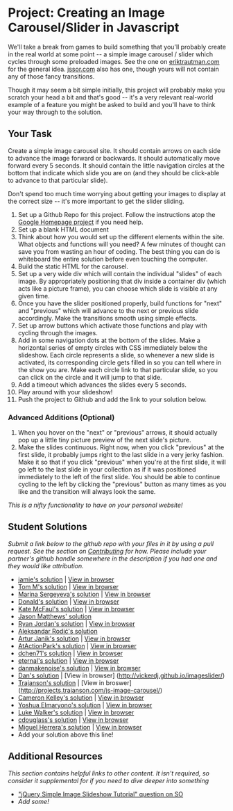 # Project: Creating an Image Carousel/Slider in Javascript

We'll take a break from games to build something that you'll probably create in the real world at some point -- a simple image carousel / slider which cycles through some preloaded images.  See the one on [eriktrautman.com](http://www.eriktrautman.com) for the general idea. [jssor.com](http://www.jssor.com/) also has one, though yours will not contain any of those fancy transitions.  

Though it may seem a bit simple initially, this project will probably make you scratch your head a bit and that's good -- it's a very relevant real-world example of a feature you might be asked to build and you'll have to think your way through to the solution.

## Your Task

Create a simple image carousel site.  It should contain arrows on each side to advance the image forward or backwards.  It should automatically move forward every 5 seconds.  It should contain the little navigation circles at the bottom that indicate which slide you are on (and they should be click-able to advance to that particular slide).  

Don't spend too much time worrying about getting your images to display at the correct size -- it's more important to get the slider sliding.
  
1. Set up a Github Repo for this project.  Follow the instructions atop the [Google Homepage project](/web-development-101/html-css) if you need help.
1. Set up a blank HTML document
1. Think about how you would set up the different elements within the site.  What objects and functions will you need? A few minutes of thought can save you from wasting an hour of coding.  The best thing you can do is whiteboard the entire solution before even touching the computer.
2. Build the static HTML for the carousel.
3. Set up a very wide div which will contain the individual "slides" of each image.  By appropriately positioning that div inside a container div (which acts like a picture frame), you can choose which slide is visible at any given time.
4. Once you have the slider positioned properly, build functions for "next" and "previous" which will advance to the next or previous slide accordingly.  Make the transitions smooth using simple effects.
5. Set up arrow buttons which activate those functions and play with cycling through the images.
6. Add in some navigation dots at the bottom of the slides.  Make a horizontal series of empty circles with CSS immediately below the slideshow.  Each circle represents a slide, so whenever a new slide is activated, its corresponding circle gets filled in so you can tell where in the show you are.  Make each circle link to that particular slide, so you can click on the circle and it will jump to that slide.
7. Add a timeout which advances the slides every 5 seconds.
7. Play around with your slideshow!
8. Push the project to Github and add the link to your solution below.

### Advanced Additions (Optional)

1. When you hover on the "next" or "previous" arrows, it should actually pop up a little tiny picture preview of the next slide's picture.  
6. Make the slides continuous. Right now, when you click "previous" at the first slide, it probably jumps right to the last slide in a very jerky fashion.  Make it so that if you click "previous" when you're at the first slide, it will go left to the last slide in your collection as if it was positioned immediately to the left of the first slide.  You should be able to continue cycling to the left by clicking the "previous" button as many times as you like and the transition will always look the same. 

*This is a nifty functionality to have on your personal website!*


## Student Solutions

*Submit a link below to the github repo with your files in it by using a pull request.  See the section on [Contributing](http://github.com/TheOdinProject/curriculum/blob/master/contributing.md) for how.  Please include your partner's github handle somewhere in the description if you had one and they would like attribution.*

* [jamie's solution](https://github.com/Jberczel/odin-javascript/tree/master/slider) | [View in browser](http://jsfiddle.net/Jberczel/6kS3t/)
* [Tom M's solution](https://github.com/tim5046/projectOdin/tree/master/Javascript/Slider) | [View in browser](http://htmlpreview.github.io/?https://github.com/tim5046/projectOdin/blob/master/Javascript/Slider/index.html)
* [Marina Sergeyeva's solution](https://github.com/imousterian/OdinProject/tree/master/Project5_4_Carousel) | [View in browser](http://htmlpreview.github.io/?https://github.com/imousterian/OdinProject/blob/master/Project5_4_Carousel/index.html)
* [Donald's solution](https://github.com/donaldali/odin-js-jquery/tree/master/image_carousel) | [View in browser](http://htmlpreview.github.io/?https://github.com/donaldali/odin-js-jquery/blob/master/image_carousel/index.html "Image Carousel/Slider")
* [Kate McFaul's solution](https://github.com/craftykate/odin-project/tree/master/Chapter_06-JavaScript_and_jQuery/slider) | [View in browser](https://rawgit.com/craftykate/odin-project/master/Chapter_06-JavaScript_and_jQuery/slider/index.html)
* [Jason Matthews' solution](https://jsfiddle.net/31wtcf4a/4/)
* [Ryan Jordan's solution](https://github.com/krjordan/odin-project/tree/master/slider) | [View in browser](http://htmlpreview.github.io/?https://github.com/krjordan/odin-project/tree/master/slider/index.html)
* [Aleksandar Rodić's solution](https://github.com/Rodic/TOP---js-assignments/tree/master/Project%20-%20Creating%20an%20Image%20Carousel%20in%20Javascript)
* [Artur Janik's solution](https://github.com/ArturJanik/TOPJS/tree/master/Project4) | [View in browser](https://htmlpreview.github.io/?https://github.com/ArturJanik/TOPJS/blob/master/Project4/index.html)
* [AtActionPark's solution](https://github.com/AtActionPark/odin_carousel_slider) | [View in browser](http://htmlpreview.github.io/?https://github.com/AtActionPark/odin_carousel_slider/blob/master/index.html)
* [dchen71's solution](https://github.com/dchen71/odin-carousel) | [View in browser](https://rawgit.com/dchen71/odin-carousel/master/Index.html)
* [eternal's solution](https://github.com/3ternal/slider) | [View in browser](http://htmlpreview.github.io/?https://github.com/3ternal/slider/blob/master/index.html)
* [danmakenoise's solution](https://github.com/danmakenoise/odin-js-slider) | [View in browser](http://htmlpreview.github.io/?https://github.com/danmakenoise/odin-js-slider/blob/master/index.html)
* [Dan's solution](https://github.com/vickerdj/imageslider) | [View in browser] (http://vickerdj.github.io/imageslider/)
* [Trajanson's solution](https://github.com/Trajanson/image-carousel-js) | [View in broswer] (http://projects.trajanson.com/js-image-carousel/)
* [Cameron Kelley's solution](https://github.com/cameronjkelley/the_odin_project/tree/master/javascript/carousel) | [View in browser](https://htmlpreview.github.io/?https://github.com/cameronjkelley/the_odin_project/blob/master/javascript/carousel/carousel.html)
*  [Yoshua Elmaryono's solution](https://github.com/dotm/image_slider) | [View in browser](http://dotm.github.io/image_slider/)
*  [Luke Walker's solution](https://github.com/ubershibs/odin-js-course/tree/master/slider) | [View in browser](https://htmlpreview.github.io/?https://github.com/ubershibs/odin-js-course/blob/master/slider/index.html)
* [cdouglass's solution](https://github.com/cdouglass/odin-project-exercises/tree/master/javascript/image-carousel) | [View in browser](https://rawgit.com/cdouglass/odin-project-exercises/master/javascript/image-carousel/carousel.html)
* [Miguel Herrera's solution](https://github.com/migueloherrera/js-slider) | [View in browser](http://htmlpreview.github.io/?https://github.com/migueloherrera/js-slider/blob/master/index.html)
* Add your solution above this line!


## Additional Resources

*This section contains helpful links to other content. It isn't required, so consider it supplemental for if you need to dive deeper into something*

* ["jQuery Simple Image Slideshow Tutorial" question on SO](http://stackoverflow.com/questions/12068734/jquery-simple-image-slideshow-tutorial)
* *Add some!*
